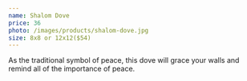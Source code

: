 ```yaml
---
name: Shalom Dove
price: 36
photo: /images/products/shalom-dove.jpg
size: 8x8 or 12x12($54)
---
```


As the traditional symbol of peace, this dove will grace your walls and remind all of the importance of peace.